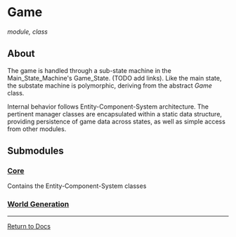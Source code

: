 # Game
*module, class*

## About
The game is handled through a sub-state machine in the Main_State_Machine's Game_State. (TODO add links). Like the main state, the substate machine is polymorphic, deriving from the abstract *Game* class.

Internal behavior follows Entity-Component-System architecture. The pertinent manager classes are encapsulated within a static data structure, providing persistence of game data across states, as well as simple access from other modules.

## Submodules

### [Core](core/core.md)
Contains the Entity-Component-System classes

### [World Generation](world/world_generation.md)

---

[Return to Docs](../docs.md)